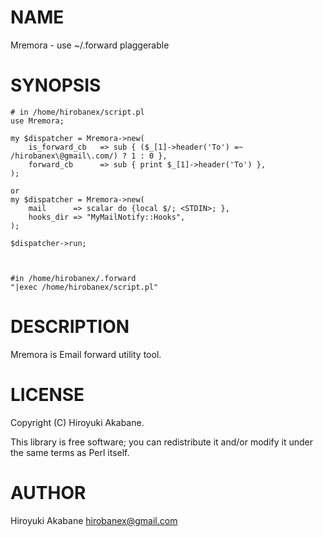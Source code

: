 # NAME

Mremora - use ~/.forward plaggerable

# SYNOPSIS

    # in /home/hirobanex/script.pl
    use Mremora;

    my $dispatcher = Mremora->new(
        is_forward_cb   => sub { ($_[1]->header('To') =~ /hirobanex\@gmail\.com/) ? 1 : 0 },
        forward_cb      => sub { print $_[1]->header('To') },
    );

    or 
    my $dispatcher = Mremora->new(
        mail      => scalar do {local $/; <STDIN>; },
        hooks_dir => "MyMailNotify::Hooks",
    );

    $dispatcher->run;



    #in /home/hirobanex/.forward
    "|exec /home/hirobanex/script.pl"

# DESCRIPTION

Mremora is Email forward utility tool. 

# LICENSE

Copyright (C) Hiroyuki Akabane.

This library is free software; you can redistribute it and/or modify
it under the same terms as Perl itself.

# AUTHOR

Hiroyuki Akabane <hirobanex@gmail.com>
